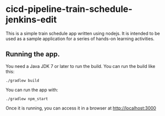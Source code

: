 # cicd-pipeline-train-schedule-jenkins-edit

This is a simple train schedule app written using nodejs. It is intended to be used as a sample application for a series of hands-on learning activities.

## Running the app.

You need a Java JDK 7 or later to run the build. You can run the build like this:

    ./gradlew build

You can run the app with:

    ./gradlew npm_start

Once it is running, you can access it in a browser at [http://localhost:3000](http://localhost:3000)
